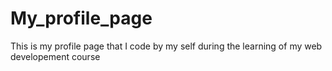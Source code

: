 # My_profile_page
This is my profile page that I code by my self during the learning of my web developement course
